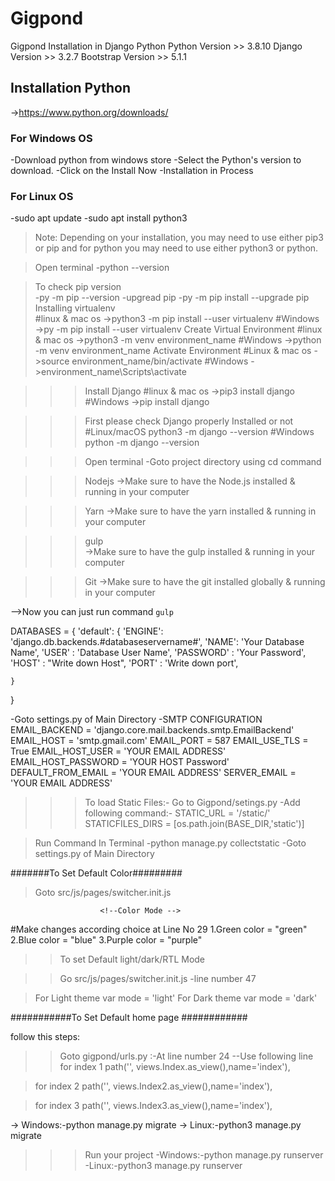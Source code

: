 # Gigpond
  Gigpond Installation in Django Python
  Python Version >> 3.8.10
  Django Version >> 3.2.7
  Bootstrap Version >> 5.1.1

## Installation Python
 ->https://www.python.org/downloads/
### For Windows OS 
 -Download python  from windows store
 -Select the Python's version to download.
 -Click on the Install Now
 -Installation in Process
### For Linux OS
 -sudo apt update
 -sudo apt install python3

> Note: Depending on your installation, you may need to use either pip3 or pip and for python you may need to use either python3 or python.

> Open terminal
 -python --version
 
> To check pip version  
  -py -m pip --version
  -upgread pip 
  -py -m pip install --upgrade pip
> Installing virtualenv   
  #linux & mac os
   ->python3 -m pip install --user virtualenv
  #Windows
  ->py -m pip install --user virtualenv
> Create Virtual Environment
  #linux & mac os
  ->python3 -m venv environment_name
  #Windows
  ->python -m venv environment_name
> Activate Environment
  #Linux & mac os
  ->source environment_name/bin/activate
  #Windows
  ->environment_name\Scripts\activate
 
>>>Install Django
 #linux & mac os
 ->pip3 install django
 #Windows
 ->pip install django
 
>>>First please check Django properly Installed or not
 #Linux/macOS
 python3 -m django --version
 #Windows
 python  -m django --version

>>>Open terminal 
 -Goto project directory using cd command

>>>Nodejs
->Make sure to have the Node.js installed & running in your computer

>>>Yarn
->Make sure to have the yarn installed & running in your computer

>>>gulp     
->Make sure to have the gulp installed & running in your computer

>>>Git
->Make sure to have the git installed globally & running in your computer

-->Now you can just run command `gulp`

DATABASES = {
    'default': {
        'ENGINE': 'django.db.backends.#databaseservername#',
        'NAME': 'Your Database Name',
        'USER' : 'Database User Name',
        'PASSWORD' : 'Your Password',
        'HOST' : "Write down Host",
        'PORT' : 'Write down port',
                
    }
}

-Goto settings.py of Main Directory
-SMTP CONFIGURATION
    EMAIL_BACKEND = 'django.core.mail.backends.smtp.EmailBackend'
    EMAIL_HOST = 'smtp.gmail.com'
    EMAIL_PORT = 587
    EMAIL_USE_TLS = True
    EMAIL_HOST_USER = 'YOUR EMAIL ADDRESS'
    EMAIL_HOST_PASSWORD = 'YOUR HOST Password'
    DEFAULT_FROM_EMAIL = 'YOUR EMAIL ADDRESS'
    SERVER_EMAIL = 'YOUR EMAIL ADDRESS'

>>>To load Static Files:-
>Go to Gigpond/setings.py
-Add following command:-
STATIC_URL = '/static/'
STATICFILES_DIRS = [os.path.join(BASE_DIR,'static')]

>Run Command In Terminal
-python manage.py collectstatic
-Goto settings.py of Main Directory


#######To Set Default Color#########
 >Goto src/js/pages/switcher.init.js
<!--===========================================================================-->
                        <!--Color Mode -->
<!--===========================================================================-->
#Make changes according choice at Line No 29
1.Green 
color = "green"
2.Blue
color = "blue"
3.Purple 
color = "purple"
 
<!--===========================================================================-->
>> To set Default light/dark/RTL Mode
<!--===========================================================================-->
>>Go src/js/pages/switcher.init.js
-line number 47
<!--===========================================================================-->
>For Light theme
var mode = 'light'
>For Dark theme
var mode = 'dark'
<!--===========================================================================-->
<!--===========================================================================-->

###########To Set Default home page ############

 follow this steps:
>>Goto  gigpond/urls.py
:-At line number 24
--Use following line 
>for index 1
path('', views.Index.as_view(),name='index'),

>for index 2
path('', views.Index2.as_view(),name='index'),

>for index 3
path('', views.Index3.as_view(),name='index'),

-> Windows:-python manage.py migrate
-> Linux:-python3 manage.py migrate
>>>Run your project
-Windows:-python manage.py runserver
-Linux:-python3 manage.py runserver